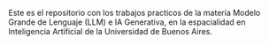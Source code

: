 Este es el repositorio con los trabajos practicos de la materia Modelo Grande de Lenguaje (LLM) e IA Generativa, en la espacialidad en Inteligencia Artificial de la Universidad de Buenos Aires.
